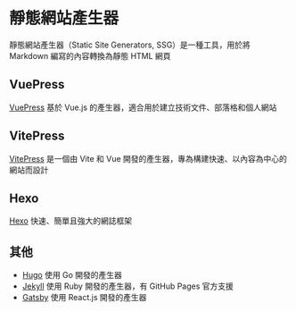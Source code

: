 # 靜態網站產生器
靜態網站產生器（Static Site Generators, SSG）是一種工具，用於將 Markdown 編寫的內容轉換為靜態 HTML 網頁

## VuePress
[VuePress](https://vuepress.vuejs.org/) 基於 Vue.js 的產生器，適合用於建立技術文件、部落格和個人網站

## VitePress
[VitePress](https://vitepress.dev/) 是一個由 Vite 和 Vue 開發的產生器，專為構建快速、以內容為中心的網站而設計

## Hexo
[Hexo](https://hexo.io/zh-tw/) 快速、簡單且強大的網誌框架

## 其他
- [Hugo](https://gohugo.io/) 使用 Go 開發的產生器
- [Jekyll](https://jekyllrb.com/) 使用 Ruby 開發的產生器，有 GitHub Pages 官方支援
- [Gatsby](https://www.gatsbyjs.com/) 使用 React.js 開發的產生器
